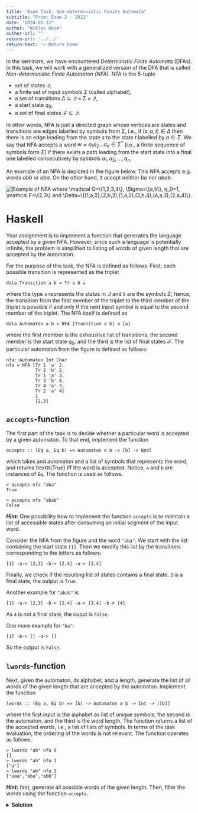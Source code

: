 ```yaml
---
title: "Exam Task: Non-deterministic Finite Automata"
subtitle: "From: Exam 2 - 2021"
date: "2024-01-12"
author: "Niklas Heim"
author-url: ""
return-url: '../../'
return-text: '← Return home'
---
```



In the seminars, we have encountered *Deterministic Finite Automata* (DFAs).  In this task, we will
work with a generalized version of the DFA that is called *Non-deterministic Finite Automaton
(NFA)*.  NFA is the 5-tuple

* set of states $\mathcal{Q}$,
* a finite set of input symbols $\Sigma$ (called alphabet),
* a set of transitions $\Delta \subseteq \mathcal{Q} \times \Sigma \times \mathcal{Q}$,
* a start state $q_0$,
* a set of final states $\mathcal{F} \subseteq \mathcal{Q}$.

In other words, NFA is just a directed graph whose vertices are states and transitions are edges
labelled by symbols from $\Sigma$, i.e., if $(s,a,t)\in\Delta$ then there is an edge leading
from the state $s$ to the state $t$ labelled by $a\in\Sigma$. We say that NFA accepts a word
$w=a_1a_2\ldots a_n\in\Sigma^*$ (i.e., a finite sequence of symbols form $\Sigma$) if there
exists a path leading from the start state into a final one labelled consecutively by symbols
$a_1,a_2,\ldots,a_n$.

An example of an NFA is depicted in the figure below. This NFA accepts e.g. words $abb$ or
$aba$.  On the other hand, it accept neither $ba$ nor $abab$.

![
Example of NFA where $\mathcal Q=\{1,2,3,4\}$, $\Sigma=\{a,b\}$, $q_0=1$, $\mathcal F=\{2,3\}$
and $\Delta=\{(1,a,2),(2,b,2),(1,a,3),(3,b,4),(4,a,3),(2,a,4)\}$.
](../../img/finite-automata-dfa.svg)


# Haskell
Your assignment is to implement a function that generates the language accepted by a given NFA.
However, since such a language is potentially infinite, the problem is simplified to listing all
words of given length that are accepted by the automaton.

For the purpose of this task, the NFA is defined as follows.  First, each possible transition is
represented as the triplet

```{.haskell .tight-code}
data Transition a b = Tr a b a
```

where the type `a` represents the states in $\mathcal{Q}$ and `b` are the symbols $\Sigma$;
hence, the transition from the first member of the triplet to the third member of the triplet is
possible if and only if the next input symbol is equal to the second member of the triplet.
The NFA itself is defined as
```{.haskell .tight-code}
data Automaton a b = NFA [Transition a b] a [a]
```
where the first member is the exhaustive list of transitions, the second member is the start state
$q_0$, and the third is the list of final states $\mathcal{F}$. The particular automaton
from the figure is defined as follows:
```{.haskell .tight-code}
nfa::Automaton Int Char
nfa = NFA [Tr 1 'a' 2,
           Tr 2 'b' 2,
           Tr 1 'a' 3,
           Tr 3 'b' 4,
           Tr 4 'a' 3,
           Tr 2 'a' 4]
           1
           [2,3]
```

## `accepts`-function
The first part of the task is to decide whether a particular word is accepted by a given automaton.
To that end, implement the function
```{.haskell .tight-code}
accepts :: (Eq a, Eq b) => Automaton a b -> [b] -> Bool
```
which takes and automaton and a list of symbols that represents the word, and returns \texttt{True}
iff the word is accepted. Notice, `a` and `b` are instances of `Eq`.  The function is used as
follows.
```{.haskell .tight-code}
> accepts nfa "aba"
True

> accepts nfa "abab"
False
```


_**Hint:**_ One possibility how to implement the function `accepts` is to maintain a list of
accessible states after consuming an initial segment of the input word.

Consider the NFA from the figure and the word `"aba"`. We start with the list containing the start
state `[1]`. Then we modify this list by the transitions corresponding to the letters as follows:
```{.haskell .tight-code}
[1] -a-> [2,3] -b-> [2,4] -a-> [3,4]
```
Finally, we check if the resulting list of states
contains a final state. `3` is a final state, the output is `True`.

Another example for `"abab"` is
```{.haskell .tight-code}
[1] -a-> [2,3] -b-> [2,4] -a-> [3,4] -b-> [4]
```
As `4` is not a final state, the ouput is `False`.

One more example for `"ba"`: 
```{.haskell .tight-code}
[1] -b-> [] -a-> []
```
So the output is `False`.


## `lwords`-function

Next, given the automaton, its alphabet, and a length, generate the list of all words of the given
length that are accepted by the automaton.  Implement the function
```{.haskell .tight-code}
lwords :: (Eq a, Eq b) => [b] -> Automaton a b -> Int -> [[b]]
```
where the first input is the alphabet as list of unique symbols, the second is the automaton, and
the third is the word length.  The function returns a list of the accepted words, i.e., a list of
lists of symbols.  In terms of the task evaluation, the ordering of the words is not relevant.  The
function operates as follows.

```{.haskell .tight-code}
> lwords "ab" nfa 0
[]
> lwords "ab" nfa 1
["a"]
> lwords "ab" nfa 3
["aaa","aba","abb"]
```

_**Hint:**_ first, generate all possible words of the given length.  Then, filter the words using
the function `accepts`.

<details class="admonition">
<summary><strong>Solution</strong></summary>
```{.haskell .tight-code}
import Control.Monad.State

data Transition a b = Tr a b a deriving Show
data Automaton a b = NFA [(Transition a b)] a [a] deriving Show

--nfa::Automaton Int Char
--nfa = NFA [(Tr 1 'a' 1), (Tr 1 'b' 1), (Tr 1 'c' 1), (Tr 1 'b' 2), (Tr 1 'c' 2)] 1 [2]


walk :: (Eq a, Eq b) => Automaton a b -> a -> [b] -> Bool
walk aut@(NFA trs start finals) state [] | elem state finals = True
                                         | otherwise = False 
walk aut@(NFA trs start finals) state (c:ws) = or [ (walk aut t ws) | tr@(Tr f c' t) <- trs, c' == c, f == state]

accepts :: (Eq a, Eq b) => Automaton a b -> [b] -> Bool
accepts aut@(NFA trs start finals) word = walk aut start word

combinations :: [a] -> Int -> State [[a]] [[a]]
combinations cs 0 = do ws <- get
                       return ws
combinations cs n = do ws <- get
                       let ws' = [ c:w | c <- cs , w <- ws]
                       put ws'
                       combinations cs (n-1)

lwords :: (Eq a, Eq b) => [b] -> Automaton a b -> Int -> [[b]]
lwords abc aut n = reverse $ [ w |  w <- p, accepts aut w] where
    p = evalState (combinations abc n) [[]]

```
</details>

# Racket

Implement the functions `accepts` and `lwords`.  In this task, you may assume that the input word
will always be a string. Thus you can use functions `string->list` and `list->string` for converting
strings to lists of characters and vice versa.
Of course, we need to adapt the automaton representation for Racket.
First, each possible transition is represented as the triplet:
```{.scheme .tight-code}
(struct transition (from-state symbol to-state))
```
where `from-state` and `to-state` are states in $\mathcal{Q}$ and `symbol` is a symbol in $\Sigma$.
We can construct the NFA itself as
```{.scheme .tight-code}
(struct automaton (trans init-state final-states))
```
where the first member `trans` is the exhaustive list of transitions, the second member `init-state`
is the start state $q_0$, and the third member `final-state` is the list of final states
$\mathcal{F}$.
The particular automaton from  the figure is defined as follows.
```{.scheme .tight-code}
(define nfa
  (make-automaton
   (list (make-trans 1 #\a 2)
         (make-trans 2 #\b 2)
         (make-trans 1 #\a 3)
         (make-trans 3 #\b 4)
         (make-trans 4 #\a 3)
         (make-trans 2 #\a 4))
   1
   (list 2 3)))
```

Implement the function
```{.scheme .tight-code}
(accepts automaton word)
```
which takes an automaton and a string that represents the word to be parsed by the automaton, and
returns `#t` if the word is accepted, `#f` otherwise.
The function is used as follows:
```{.scheme .tight-code}
> (accepts nfa "aba")
#t

> (accepts nfa "abab")
#f
```
\noindent

Next, given the automaton, its alphabet, and a length, generate the list of all words of the given
length that are accepted by the automaton. Implement the function
```{.scheme .tight-code}
(lwords alphabet automaton n)
```
where the first input `alphabet` is the alphabet passed as a string, the second input
`automaton` is the automaton, and the third input `n` is the word length.
The function returns a list of the accepted words, i.e., a list of lists of characters.
In terms of the task evaluation, the ordering of the words is not relevant.
The function operates as follows:
```{.scheme .tight-code}
> (lwords "ab" nfa 0)
'()

> (lwords "ab" nfa 1)
'("a")

> (lwords "ab" nfa 3)
'("aaa" "aba" "abb")
```

For testing purposes your file should be named `task3.rkt` and start with the following lines:
```{.scheme .tight-code}
#lang racket

(provide accepts
         lwords)
```

<details class="admonition">
<summary><strong>Solution</strong></summary>
```{.scheme .tight-code}
#lang racket

(provide accepts
         lwords)

(struct transition (from-state symbol to-state))
(struct automaton (trans init-state final-states))

(define ((s-next fa a) s)
  (define tr (automaton-trans fa))
  (map transition-to-state
       (filter (lambda (t) (and (equal? s (transition-from-state t))
                                (equal? a (transition-symbol t))))
               tr)))

(define ((next fa) a ss)
  (define tr (automaton-trans fa))
  (apply append (map (s-next fa a) ss)))

(define (accepts fa w)
  (define states (foldl (next fa) (list (automaton-init-state fa)) (string->list w)))
  (if (eq? #f (ormap (lambda (s) (member s (automaton-final-states fa))) states))
      #f
      #t))

(define (words alp n)
  (cond
    ((= n 0) '())
    ((= n 1) (map list alp))
    (else (apply append
                 (map (lambda (w)
                        (map (lambda (a) (cons a w)) alp))
                      (words alp (- n 1)))))))

(define (lwords alp nfa n)
  (filter (lambda (w) (accepts nfa (list->string w)))
          (words (string->list alp) n)))


(define nfa
  (automaton
   (list (transition 1 #\a 2)
         (transition 2 #\b 2)
         (transition 1 #\a 3)
         (transition 3 #\b 4)
         (transition 4 #\a 3)
         (transition 2 #\a 4))
   1
   (list 2 3)))


(accepts nfa "aba")
(lwords "ab" nfa 3)
```
</details>
